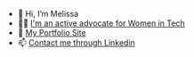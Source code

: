 - 👋 Hi, I’m Melissa
- 👩‍💻 [I'm an active advocate for Women in Tech](https://www.linkedin.com/posts/laurier-women-in-computer-science_on-march-31st-we-accepted-the-faculty-of-activity-6916062104923877376-Cwpb?utm_source=share&utm_medium=member_ios)
- 📁 [My Portfolio Site](https://meli1022.github.io/)
- 📫 [Contact me through Linkedin](https://www.linkedin.com/in/melissa-pinto-169a4a126/)


